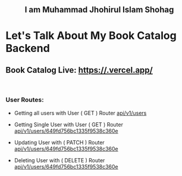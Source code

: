 <h2 align="center">I am Muhammad Jhohirul Islam Shohag</h2>

# Let's Talk About My Book Catalog Backend

## Book Catalog Live: [https://.vercel.app/](https://.vercel.app/)

<br>

### User Routes:

- Getting all users with User ( GET ) Router [api/v1/users](https://.vercel.app/api/v1/users)

- Getting Single User with User ( GET ) Router [api/v1/users/649fd756bc1335f9538c360e](https://.vercel.app/api/v1/users/6491e5290e379761d0bbc45a)

- Updating User with ( PATCH ) Router [api/v1/users/649fd756bc1335f9538c360e](https://.vercel.app/api/v1/users/6491e5290e379761d0bbc45a)

- Deleting User with ( DELETE ) Router [api/v1/users/649fd756bc1335f9538c360e](https://.vercel.app/api/v1/users/6491e5290e379761d0bbc45a)
  <br>

